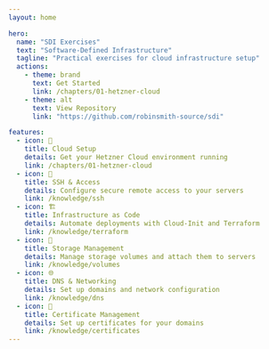 ```yaml
---
layout: home

hero:
  name: "SDI Exercises"
  text: "Software-Defined Infrastructure"
  tagline: "Practical exercises for cloud infrastructure setup"
  actions:
    - theme: brand
      text: Get Started
      link: /chapters/01-hetzner-cloud
    - theme: alt
      text: View Repository
      link: "https://github.com/robinsmith-source/sdi"

features:
  - icon: 🚀
    title: Cloud Setup
    details: Get your Hetzner Cloud environment running
    link: /chapters/01-hetzner-cloud
  - icon: 🔐
    title: SSH & Access
    details: Configure secure remote access to your servers
    link: /knowledge/ssh
  - icon: 🏗️
    title: Infrastructure as Code
    details: Automate deployments with Cloud-Init and Terraform
    link: /knowledge/terraform
  - icon: 💾
    title: Storage Management
    details: Manage storage volumes and attach them to servers
    link: /knowledge/volumes
  - icon: 🌐
    title: DNS & Networking
    details: Set up domains and network configuration
    link: /knowledge/dns
  - icon: 📜
    title: Certificate Management
    details: Set up certificates for your domains
    link: /knowledge/certificates
---
```

